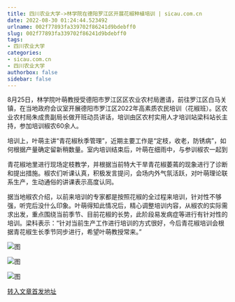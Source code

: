 ```yaml
---
title: 四川农业大学->林学院在德阳罗江区开展花椒种植培训 | sicau.com.cn
date: 2022-08-30 01:24:44.523492
urlname: 002f77893fa339702f86241d9bdebff0
slug: 002f77893fa339702f86241d9bdebff0
tags: 
- 四川农业大学
categories:
- sicau.com.cn
- 四川农业大学
authorbox: false
sidebar: false
---
```

8月25日，林学院叶萌教授受德阳市罗江区区农业农村局邀请，前往罗江区白马关镇，在当地政府会议室开展德阳市罗江区2022年高素质农民培训（花椒班）。区农业农村局朱成贵副局长做开班动员讲话，培训由区农村实用人才培训站梁科站长主持，参加培训椒农60余人。

培训上，叶萌主讲“青花椒秋季管理”，近期主要工作是“定枝，收老，防锈病”，如何根据产量确定留新稍数量。室内培训结束后，叶萌在细雨中，与参训椒农一起到
<!--more-->
青花椒地里进行现场定枝教学，并根据当前特大干旱青花椒萎蔫的现象进行了诊断和提出措施。椒农们听课认真，积极发言提问，会场内外气氛活跃，对叶萌理论联系生产，生动通俗的讲课表示高度认同。

据当地椒农介绍，以前来培训的专家都是按照花椒的全过程来培训，针对性不够强，听完后没什么印象。叶萌得知此情况后，精心调整培训内容，从椒农的实际需求出发，重点围绕当前季节、目前花椒的长势，此阶段易发病症等进行有针对性的培训。梁科表示：“针对当前生产工作进行培训的方式很好，今后青花椒培训会根据青花椒生长季节同步进行，希望叶萌教授常来。”

![图](https://news.sicau.edu.cn/__local/B/AC/76/9F32A2DCD1F6F2090ED6EF45AF9_A18687C5_2EEB0.jpg)

![图](https://news.sicau.edu.cn/__local/8/F1/81/B04F77672E61B30AE5E49A2A677_5F40D8B7_72338.jpg)

![图](https://news.sicau.edu.cn/__local/9/EE/39/43094654AF4841228A8D82B69A7_F3BA8996_497A6.jpg)

[转入文章首发地址](https://news.sicau.edu.cn/info/1078/69242.htm)